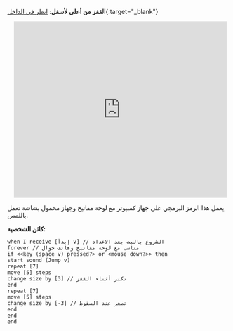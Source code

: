 
**القفز من أعلى لأسفل**: [انظر في الداخل](https://scratch.mit.edu/projects/660148605/editor){:target="_blank"}
<div class="scratch-preview" style="margin-left: 15px;">
  <iframe allowtransparency="true" width="485" height="402" src="https://scratch.mit.edu/projects/embed/660148605/?autostart=false" frameborder="0"></iframe>
</div>

يعمل هذا الرمز البرمجي على جهاز كمبيوتر مع لوحة مفاتيح وجهاز محمول بشاشة تعمل باللمس.

**كائن الشخصية:**

```blocks3
when I receive [إبدأ v] // الشروع بالبث بعد الاعداد
forever // مناسب مع لوحة مفاتيح وهاتف جوال
if <<key (space v) pressed?> or <mouse down?>> then 
start sound (Jump v)
repeat [7]
move [5] steps
change size by [3] // تكبر أثناء القفز
end
repeat [7]
move [5] steps
change size by [-3] // تصغر عند السقوط
end
end
end
```

